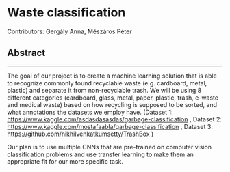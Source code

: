 
# Waste classification

Contributors: Gergály Anna, Mészáros Péter

## Abstract
---
The goal of our project is to create a machine learning solution that is able to recognize commonly found recyclable waste (e.g. cardboard, metal, plastic) and separate it from non-recyclable trash. We will be using 8 different categories (cardboard, glass, metal, paper, plastic, trash, e-waste and medical waste) based on how recycling is supposed to be sorted, and what annotations the datasets we employ have. (Dataset 1: https://www.kaggle.com/asdasdasasdas/garbage-classification , Dataset 2: https://www.kaggle.com/mostafaabla/garbage-classification , Dataset 3: https://github.com/nikhilvenkatkumsetty/TrashBox ) 

Our plan is to use multiple CNNs that are pre-trained on computer vision classification problems and use transfer learning to make them an appropriate fit for our more specific task. 